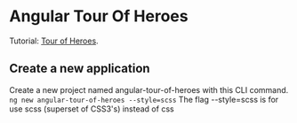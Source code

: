 # Angular Tour Of Heroes

Tutorial: [Tour of Heroes](https://angular.io/tutorial).

## Create a new application

Create a new project named angular-tour-of-heroes with this CLI command.
`ng new angular-tour-of-heroes --style=scss`
The flag --style=scss is for use scss (superset of CSS3's) instead of css

